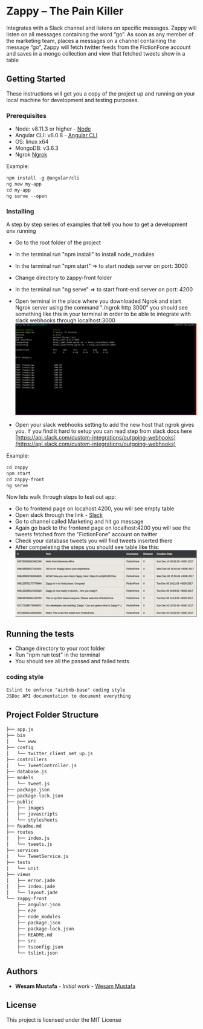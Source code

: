 # Zappy – The Pain Killer

Integrates with a Slack channel and listens on specific messages. Zappy will listen on all messages containing the word “go”. As soon as any member of the marketing team, places a messages on a channel containing the message “go”, Zappy will fetch twitter feeds from the FictionFone account and saves in a mongo collection and view that fetched tweets show in a table

## Getting Started

These instructions will get you a copy of the project up and running on your local machine for development and testing purposes.

### Prerequisites

- Node: v8.11.3 or higher - [Node](https://nodejs.org/en/)
- Angular CLI: v6.0.8 - [Angular CLI](http://www.dropwizard.io/1.0.2/docs/) 
- OS: linux x64
- MongoDB: v3.6.3
- Ngrok [Ngrok](https://ngrok.com/)

Example:

```description
npm install -g @angular/cli
ng new my-app
cd my-app
ng serve --open
```

### Installing

A step by step series of examples that tell you how to get a development env running

- Go to the root folder of the project
- In the terminal run "npm install" to install node_modules
- In the terminal run "npm start"  => to start nodejs server on port: 3000
- Change directory to zappy-front folder
- In the terminal run "ng serve" => to start front-end server on port: 4200
- Open terminal in the place where you downloaded Ngrok and start Ngrok server using the command "./ngrok http 3000" you should see something like this in your terminal
in order to be able to integrate with slack webhooks through localhost:3000
![Ngrok server](./images-readme/ngrok.png)

- Open your slack webhooks setting to add the new host that ngrok gives you. If you find it hard to setup you can read step from slack docs here [https://api.slack.com/custom-integrations/outgoing-webhooks](https://api.slack.com/custom-integrations/outgoing-webhooks)

Example:

```description
cd zappy
npm start
cd zappy-front
ng serve
```

Now lets walk through steps to test out app:

- Go to frontend page on locahost:4200, you will see empty table
- Open slack through the link - [Slack](https://app.slack.com/client/TLU4WCL4D/CLJAF2119)
- Go to channel called Marketing and hit go message
- Again go back to the frontend page on localhost:4200 you will see the tweets fetched from the "FictionFone" account on twitter
- Check your database tweets you will find tweets inserted there
- After compeleting the steps you should see table like this:
![front-end page](./images-readme/frontend.png)

## Running the tests

- Change directory to your root folder
- Run "npm run test" in the terminal
- You should see all the passed and failed tests

### coding style 

    Eslint to enforce "airbnb-base" coding style
    JSDoc API documentation to document everything

## Project Folder Structure

    ├── app.js
    ├── bin
    │   └── www
    ├── config
    │   └── twitter_client_set_up.js
    ├── controllers
    │   └── TweetController.js
    ├── database.js
    ├── models
    │   └── tweet.js
    ├── package.json
    ├── package-lock.json
    ├── public
    │   ├── images
    │   ├── javascripts
    │   └── stylesheets
    ├── Readme.md
    ├── routes
    │   ├── index.js
    │   └── tweets.js
    ├── services
    │   └── TweetService.js
    ├── tests
    │   └── unit
    ├── views
    │   ├── error.jade
    │   ├── index.jade
    │   └── layout.jade
    └── zappy-front
        ├── angular.json
        ├── e2e
        ├── node_modules
        ├── package.json
        ├── package-lock.json
        ├── README.md
        ├── src
        ├── tsconfig.json
        └── tslint.json

## Authors

* **Wesam Mustafa** - *Initial work* - [Wesam Mustafa](https://github.com/wesammustafa)

## License

This project is licensed under the MIT License 
